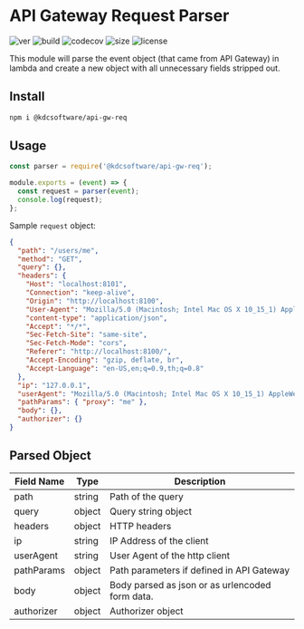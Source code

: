 # API Gateway Request Parser

![ver](https://img.shields.io/npm/v/@kdcsoftware/api-gw-req?style=for-the-badge)
![build](https://img.shields.io/github/workflow/status/kdcsoftware/api-gw-req/build?style=for-the-badge)
![codecov](https://img.shields.io/codecov/c/github/kdcsoftware/api-gw-req?style=for-the-badge)
![size](https://img.shields.io/bundlephobia/min/@kdcsoftware/api-gw-req?style=for-the-badge)
![license](https://img.shields.io/github/license/kdcsoftware/api-gw-req?style=for-the-badge)

This module will parse the event object (that came from API Gateway) in lambda and create a new object with all unnecessary fields stripped out.

## Install

```bash
npm i @kdcsoftware/api-gw-req
```

## Usage

```js
const parser = require('@kdcsoftware/api-gw-req');

module.exports = (event) => {
  const request = parser(event);
  console.log(request);
};
```

Sample `request` object:

```json
{
  "path": "/users/me",
  "method": "GET",
  "query": {},
  "headers": {
    "Host": "localhost:8101",
    "Connection": "keep-alive",
    "Origin": "http://localhost:8100",
    "User-Agent": "Mozilla/5.0 (Macintosh; Intel Mac OS X 10_15_1) AppleWebKit/537.36 (KHTML, like Gecko) Chrome/78.0.3904.97 Safari/537.36",
    "content-type": "application/json",
    "Accept": "*/*",
    "Sec-Fetch-Site": "same-site",
    "Sec-Fetch-Mode": "cors",
    "Referer": "http://localhost:8100/",
    "Accept-Encoding": "gzip, deflate, br",
    "Accept-Language": "en-US,en;q=0.9,th;q=0.8"
  },
  "ip": "127.0.0.1",
  "userAgent": "Mozilla/5.0 (Macintosh; Intel Mac OS X 10_15_1) AppleWebKit/537.36 (KHTML, like Gecko) Chrome/78.0.3904.97 Safari/537.36",
  "pathParams": { "proxy": "me" },
  "body": {},
  "authorizer": {}
}
```

## Parsed Object

| Field Name | Type   | Description                                     |
| ---------- | ------ | ----------------------------------------------- |
| path       | string | Path of the query                               |
| query      | object | Query string object                             |
| headers    | object | HTTP headers                                    |
| ip         | string | IP Address of the client                        |
| userAgent  | string | User Agent of the http client                   |
| pathParams | object | Path parameters if defined in API Gateway       |
| body       | object | Body parsed as json or as urlencoded form data. |
| authorizer | object | Authorizer object                               |

